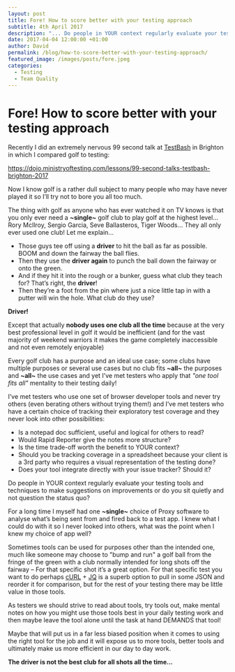 ```yaml
---
layout: post
title: Fore! How to score better with your testing approach
subtitle: 4th April 2017
description: "... Do people in YOUR context regularly evaluate your testing tools and techniques to make suggestions on improvements or do you sit quietly and not question the status quo? As testers we should strive to read about tools, try tools out, make mental notes on how you might use those tools best in your daily testing work and then maybe leave the tool alone until the task at hand DEMANDS that tool!..."
date: 2017-04-04 12:00:00 +01:00
author: David
permalink: /blog/how-to-score-better-with-your-testing-approach/
featured_image: /images/posts/fore.jpeg
categories:
  - Testing
  - Team Quality
---
```

# Fore! How to score better with your testing approach

Recently I did an extremely nervous 99 second talk at [TestBash](https://dojo.ministryoftesting.com/events/testbash-brighton-2017) in Brighton in which I compared golf to testing:

https://dojo.ministryoftesting.com/lessons/99-second-talks-testbash-brighton-2017

Now I know golf is a rather dull subject to many people who may have never played it so I’ll try not to bore you all too much.

The thing with golf as anyone who has ever watched it on TV knows is that you only ever need a **~single~** golf club to play golf at the highest level... Rory McIlroy, Sergio Garcia, Seve Ballasteros, Tiger Woods… They all only ever used one club! Let me explain...

* Those guys tee off using a **driver** to hit the ball as far as possible. BOOM and down the fairway the ball flies.
* Then they use the **driver again** to punch the ball down the fairway or onto the green.
* And if they hit it into the rough or a bunker, guess what club they teach for? That’s right, the **driver**!
* Then they’re a foot from the pin where just a nice little tap in with a putter will win the hole. What club do they use?

**Driver!**

Except that actually **nobody uses one club all the time** because at the very best professional level in golf it would be inefficient (and for the vast majority of weekend warriors it makes the game completely inaccessible and not even remotely enjoyable)

Every golf club has a purpose and an ideal use case; some clubs have multiple purposes or several use cases but no club fits **~all~** the purposes and **~all~** the use cases and yet I’ve met testers who apply that *"one tool fits all"* mentality to their testing daily!

I’ve met testers who use one set of browser developer tools and never try others (even berating others without trying them!) and I’ve met testers who have a certain choice of tracking their exploratory test coverage and they never look into other possibilities:
* Is a notepad doc sufficient, useful and logical for others to read?
* Would Rapid Reporter give the notes more structure?
* Is the time trade-off worth the benefit to YOUR context?
* Should you be tracking coverage in a spreadsheet because your client is a 3rd party who requires a visual representation of the testing done?
* Does your tool integrate directly with your issue tracker? Should it?

Do people in YOUR context regularly evaluate your testing tools and techniques to make suggestions on improvements or do you sit quietly and not question the status quo?

For a long time I myself had one **~single~** choice of Proxy software to analyse what’s being sent from and fired back to a test app. I knew what I could do with it so I never looked into others, what was the point when I knew my choice of app well?

Sometimes tools can be used for purposes other than the intended one, much like someone may choose to "bump and run" a golf ball from the fringe of the green with a club normally intended for long shots off the fairway – For that specific shot it’s a great option. For that specific test you want to do perhaps [cURL](https://curl.haxx.se/) + [JQ](https://stedolan.github.io/jq/) is a superb option to pull in some JSON and reorder it for comparison, but for the rest of your testing there may be little value in those tools.

As testers we should strive to read about tools, try tools out, make mental notes on how you might use those tools best in your daily testing work and then maybe leave the tool alone until the task at hand DEMANDS that tool!

Maybe that will put us in a far less biased position when it comes to using the right tool for the job and it will expose us to more tools, better tools and ultimately make us more efficient in our day to day work.

**The driver is not the best club for all shots all the time...**